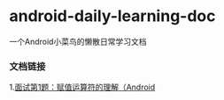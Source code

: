 # android-daily-learning-doc
一个Android小菜鸟的懒散日常学习文档
### 文档链接
   1.[面试第1题：赋值运算符的理解（Android](https://blog.csdn.net/qq_29742677/article/details/84539879)
